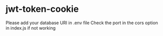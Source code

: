 # jwt-token-cookie

Please add your database URI in .env file
Check the port in the cors option in index.js if not working
